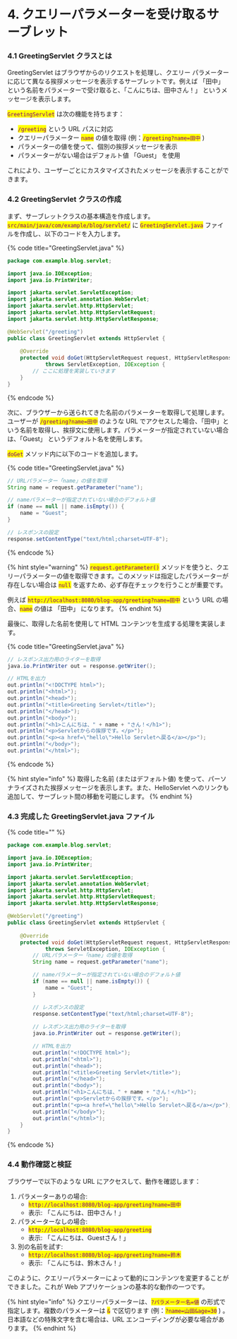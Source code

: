 # 4. クエリーパラメーターを受け取るサーブレット

### 4.1 GreetingServlet クラスとは

GreetingServlet はブラウザからのリクエストを処理し、クエリー パラメーターに応じて異なる挨拶メッセージを表示するサーブレットです。例えば 「田中」 という名前をパラメーターで受け取ると、「こんにちは、田中さん！」 というメッセージを表示します。

<mark style="color:purple;">`GreetingServlet`</mark> は次の機能を持ちます：

* <mark style="color:purple;">`/greeting`</mark> という URL パスに対応
* クエリーパラメーター <mark style="color:purple;">`name`</mark> の値を取得 (例：<mark style="color:purple;">`/greeting?name=田中`</mark> )
* パラメーターの値を使って、個別の挨拶メッセージを表示
* パラメーターがない場合はデフォルト値 「Guest」 を使用

これにより、ユーザーごとにカスタマイズされたメッセージを表示することができます。

### 4.2 GreetingServlet クラスの作成

まず、サーブレットクラスの基本構造を作成します。 <mark style="color:purple;">`src/main/java/com/example/blog/servlet/`</mark> に <mark style="color:purple;">`GreetingServlet.java`</mark> ファイルを作成し、以下のコードを入力します。

{% code title="GreetingServlet.java" %}
```java
package com.example.blog.servlet;

import java.io.IOException;
import java.io.PrintWriter;

import jakarta.servlet.ServletException;
import jakarta.servlet.annotation.WebServlet;
import jakarta.servlet.http.HttpServlet;
import jakarta.servlet.http.HttpServletRequest;
import jakarta.servlet.http.HttpServletResponse;

@WebServlet("/greeting")
public class GreetingServlet extends HttpServlet {
    
    @Override
    protected void doGet(HttpServletRequest request, HttpServletResponse response) 
            throws ServletException, IOException {
        // ここに処理を実装していきます
    }
}
```
{% endcode %}

次に、ブラウザーから送られてきた名前のパラメーターを取得して処理します。\
ユーザーが <mark style="color:purple;">`/greeting?name=田中`</mark> のような URL でアクセスした場合、「田中」という名前を取得し、挨拶文に使用します。パラメーターが指定されていない場合は、「Guest」 というデフォルト名を使用します。

<mark style="color:purple;">`doGet`</mark> メソッド内に以下のコードを追加します。

{% code title="GreetingServlet.java" %}
```java
// URLパラメーター「name」の値を取得
String name = request.getParameter("name");

// nameパラメーターが指定されていない場合のデフォルト値
if (name == null || name.isEmpty()) {
    name = "Guest";
}

// レスポンスの設定
response.setContentType("text/html;charset=UTF-8"); 
```
{% endcode %}

{% hint style="warning" %}
<mark style="color:purple;">`request.getParameter()`</mark> メソッドを使うと、クエリーパラメーターの値を取得できます。このメソッドは指定したパラメーターが存在しない場合は <mark style="color:purple;">`null`</mark> を返すため、必ず存在チェックを行うことが重要です。

例えば <mark style="color:purple;">`http://localhost:8080/blog-app/greeting?name=田中`</mark> という URL の場合、<mark style="color:purple;">`name`</mark> の値は 「田中」 になります。
{% endhint %}



最後に、取得した名前を使用して HTML コンテンツを生成する処理を実装します。

{% code title="GreetingServlet.java" %}
```java
// レスポンス出力用のライターを取得
java.io.PrintWriter out = response.getWriter();

// HTMLを出力
out.println("<!DOCTYPE html>");
out.println("<html>");
out.println("<head>");
out.println("<title>Greeting Servlet</title>");
out.println("</head>");
out.println("<body>");
out.println("<h1>こんにちは、" + name + "さん！</h1>");
out.println("<p>Servletからの挨拶です。</p>");
out.println("<p><a href=\"hello\">Hello Servletへ戻る</a></p>");
out.println("</body>");
out.println("</html>");
```
{% endcode %}

{% hint style="info" %}
取得した名前 (またはデフォルト値) を使って、パーソナライズされた挨拶メッセージを表示します。また、HelloServlet へのリンクも追加して、サーブレット間の移動を可能にします。
{% endhint %}



### 4.3 完成した GreetingServlet.java ファイル

{% code title="" %}
```java
package com.example.blog.servlet;

import java.io.IOException;
import java.io.PrintWriter;

import jakarta.servlet.ServletException;
import jakarta.servlet.annotation.WebServlet;
import jakarta.servlet.http.HttpServlet;
import jakarta.servlet.http.HttpServletRequest;
import jakarta.servlet.http.HttpServletResponse;

@WebServlet("/greeting")
public class GreetingServlet extends HttpServlet {
    
    @Override
    protected void doGet(HttpServletRequest request, HttpServletResponse response) 
            throws ServletException, IOException {
        // URLパラメーター「name」の値を取得
        String name = request.getParameter("name");

        // nameパラメーターが指定されていない場合のデフォルト値
        if (name == null || name.isEmpty()) {
            name = "Guest";
        }

        // レスポンスの設定
        response.setContentType("text/html;charset=UTF-8");
        
        // レスポンス出力用のライターを取得
        java.io.PrintWriter out = response.getWriter();

        // HTMLを出力
        out.println("<!DOCTYPE html>");
        out.println("<html>");
        out.println("<head>");
        out.println("<title>Greeting Servlet</title>");
        out.println("</head>");
        out.println("<body>");
        out.println("<h1>こんにちは、" + name + "さん！</h1>");
        out.println("<p>Servletからの挨拶です。</p>");
        out.println("<p><a href=\"hello\">Hello Servletへ戻る</a></p>");
        out.println("</body>");
        out.println("</html>");
    }
}
```
{% endcode %}

### 4.4 動作確認と検証

ブラウザーで以下のような URL にアクセスして、動作を確認します：

1. パラメーターありの場合:
   * <mark style="color:purple;">`http://localhost:8080/blog-app/greeting?name=田中`</mark>
   * 表示:  「こんにちは、田中さん！」
2. パラメーターなしの場合:
   * <mark style="color:purple;">`http://localhost:8080/blog-app/greeting`</mark>
   * 表示:  「こんにちは、Guestさん！」
3. 別の名前を試す:
   * <mark style="color:purple;">`http://localhost:8080/blog-app/greeting?name=鈴木`</mark>
   * 表示:  「こんにちは、鈴木さん！」

このように、クエリーパラメーターによって動的にコンテンツを変更することができました。これが Web アプリケーションの基本的な動作の一つです。

{% hint style="info" %}
クエリーパラメーターは、<mark style="color:purple;">`?パラメーター名=値`</mark> の形式で指定します。複数のパラメーターは <mark style="color:purple;">`&`</mark> で区切ります (例：<mark style="color:purple;">`?name=山田&age=30`</mark> ) 。日本語などの特殊文字を含む場合は、URL エンコーディングが必要な場合があります。
{% endhint %}
